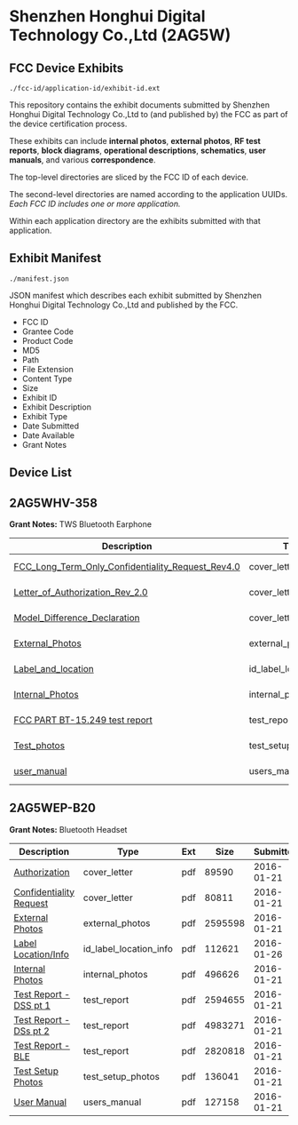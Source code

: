 # Shenzhen Honghui Digital Technology Co.,Ltd (2AG5W)
## FCC Device Exhibits

```
./fcc-id/application-id/exhibit-id.ext
```

This repository contains the exhibit documents submitted by Shenzhen Honghui Digital Technology Co.,Ltd to (and published by) the FCC as part of the device certification process.

These exhibits can include **internal photos**, **external photos**, **RF test reports**, **block diagrams**, **operational descriptions**, **schematics**, **user manuals**, and various **correspondence**.

The top-level directories are sliced by the FCC ID of each device.

The second-level directories are named according to the application UUIDs. *Each FCC ID includes one or more application.*

Within each application directory are the exhibits submitted with that application. 

## Exhibit Manifest

```
./manifest.json
```

JSON manifest which describes each exhibit submitted by Shenzhen Honghui Digital Technology Co.,Ltd and published by the FCC.

- FCC ID
- Grantee Code
- Product Code
- MD5
- Path
- File Extension
- Content Type
- Size
- Exhibit ID
- Exhibit Description
- Exhibit Type
- Date Submitted
- Date Available
- Grant Notes

## Device List
## 2AG5WHV-358
**Grant Notes:** TWS Bluetooth Earphone

| Description | Type | Ext | Size | Submitted | Available |
| ----------- | ---- | --- | ---- | --------- | --------- |
| [FCC_Long_Term_Only_Confidentiality_Request_Rev4.0](2AG5WHV-358/1b25d8970433b21eaf54bc80f541c2df/3918087.pdf) | cover_letter | pdf | 13538 | 2018-07-09 | 2018-07-09 |
| [Letter_of_Authorization_Rev_2.0](2AG5WHV-358/1b25d8970433b21eaf54bc80f541c2df/3918089.pdf) | cover_letter | pdf | 34908 | 2018-07-09 | 2018-07-09 |
| [Model_Difference_Declaration](2AG5WHV-358/1b25d8970433b21eaf54bc80f541c2df/3918090.pdf) | cover_letter | pdf | 1529068 | 2018-07-09 | 2018-07-09 |
| [External_Photos](2AG5WHV-358/1b25d8970433b21eaf54bc80f541c2df/3918083.pdf) | external_photos | pdf | 660842 | 2018-07-09 | 2018-07-09 |
| [Label_and_location](2AG5WHV-358/1b25d8970433b21eaf54bc80f541c2df/3918088.pdf) | id_label_location_info | pdf | 159980 | 2018-07-09 | 2018-07-09 |
| [Internal_Photos](2AG5WHV-358/1b25d8970433b21eaf54bc80f541c2df/3918084.pdf) | internal_photos | pdf | 529052 | 2018-07-09 | 2018-07-09 |
| [FCC PART BT-15.249 test report](2AG5WHV-358/1b25d8970433b21eaf54bc80f541c2df/3918086.pdf) | test_report | pdf | 1394371 | 2018-07-09 | 2018-07-09 |
| [Test_photos](2AG5WHV-358/1b25d8970433b21eaf54bc80f541c2df/3918082.pdf) | test_setup_photos | pdf | 142346 | 2018-07-09 | 2018-07-09 |
| [user_manual](2AG5WHV-358/1b25d8970433b21eaf54bc80f541c2df/3918085.pdf) | users_manual | pdf | 1966891 | 2018-07-09 | 2018-07-09 |
## 2AG5WEP-B20
**Grant Notes:** Bluetooth Headset

| Description | Type | Ext | Size | Submitted | Available |
| ----------- | ---- | --- | ---- | --------- | --------- |
| [Authorization](2AG5WEP-B20/91fd5fa2155359035a7700d3c1e3ef65/2879790.pdf) | cover_letter | pdf | 89590 | 2016-01-21 | 2016-01-26 |
| [Confidentiality Request](2AG5WEP-B20/91fd5fa2155359035a7700d3c1e3ef65/2879791.pdf) | cover_letter | pdf | 80811 | 2016-01-21 | 2016-01-26 |
| [External Photos](2AG5WEP-B20/91fd5fa2155359035a7700d3c1e3ef65/2879792.pdf) | external_photos | pdf | 2595598 | 2016-01-21 | 2016-01-26 |
| [Label Location/Info](2AG5WEP-B20/91fd5fa2155359035a7700d3c1e3ef65/2884609.pdf) | id_label_location_info | pdf | 112621 | 2016-01-26 | 2016-01-26 |
| [Internal Photos](2AG5WEP-B20/91fd5fa2155359035a7700d3c1e3ef65/2879793.pdf) | internal_photos | pdf | 496626 | 2016-01-21 | 2016-01-26 |
| [Test Report - DSS pt 1](2AG5WEP-B20/91fd5fa2155359035a7700d3c1e3ef65/2879796.pdf) | test_report | pdf | 2594655 | 2016-01-21 | 2016-01-26 |
| [Test Report - DSs pt 2](2AG5WEP-B20/91fd5fa2155359035a7700d3c1e3ef65/2879797.pdf) | test_report | pdf | 4983271 | 2016-01-21 | 2016-01-26 |
| [Test Report - BLE](2AG5WEP-B20/91fd5fa2155359035a7700d3c1e3ef65/2879798.pdf) | test_report | pdf | 2820818 | 2016-01-21 | 2016-01-26 |
| [Test Setup Photos](2AG5WEP-B20/91fd5fa2155359035a7700d3c1e3ef65/2879794.pdf) | test_setup_photos | pdf | 136041 | 2016-01-21 | 2016-01-26 |
| [User Manual](2AG5WEP-B20/91fd5fa2155359035a7700d3c1e3ef65/2879795.pdf) | users_manual | pdf | 127158 | 2016-01-21 | 2016-01-26 |
